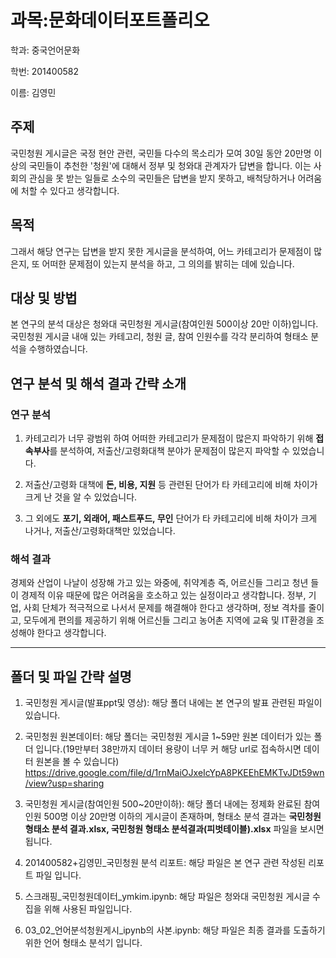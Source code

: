 # 과목:문화데이터포트폴리오
학과: 중국언어문화

학번: 201400582

이름: 김영민

## 주제 
국민청원 게시글은 국정 현안 관련, 국민들 다수의 목소리가 모여 30일 동안 20만명 이상의 국민들이 추천한 '청원'에 대해서 정부 및 청와대 관계자가 답변을 합니다. 이는 사회의 관심을 못 받는 일들로 소수의 국민들은 답변을 받지 못하고, 배척당하거나 어려움에 처할 수 있다고 생각합니다.

## 목적
그래서 해당 연구는 답변을 받지 못한 게시글을 분석하여, 어느 카테고리가 문제점이 많은지, 또 어떠한 문제점이 있는지 분석을 하고, 그 의의를 밝히는 데에 있습니다.

## 대상 및 방법
본 연구의 분석 대상은 청와대 국민청원 게시글(참여인원 500이상 20만 이하)입니다. 국민청원 게시글 내애 있는 카테고리, 청원 글, 참여 인원수를 각각 분리하여 형태소 분석을 수행하였습니다. 

## 연구 분석 및 해석 결과 간략 소개

### 연구 분석
1. 카테고리가 너무 광범위 하여 어떠한 카테고리가 문제점이 많은지 파악하기 위해 **접속부사**를 분석하여, 저출산/고령화대책 분야가 문제점이 많은지 파악할 수 있었습니다.

2. 저출산/고령화 대책에 **돈, 비용, 지원** 등 관련된 단어가 타 카테고리에 비해 차이가 크게 난 것을 알 수 있었습니다.

3. 그 외에도 **포기, 외래어, 패스트푸드, 무인** 단어가 타 카테고리에 비해 차이가 크게 나거나, 저출산/고령화대책만 있었습니다.

### 해석 결과
경제와 산업이 나날이 성장해 가고 있는 와중에, 취약계층 즉, 어르신들 그리고 청년 들이 경제적 이유 때문에 많은 어려움을 호소하고 있는 실정이라고 생각합니다. 정부, 기업, 사회 단체가 적극적으로 나서서 문제를 해결해야 한다고 생각하며, 정보 격차를 줄이고, 모두에게 편의를 제공하기 위해 어르신들 그리고 농어촌 지역에 교육 및 IT환경을 조성해야 한다고 생각합니다.

---------------------------------------------------------------------------------------------------------------------------------------------------------------

## 폴더 및 파일 간략 설명
1. 국민청원 게시글(발표ppt및 영상): 해당 폴더 내에는 본 연구의 발표 관련된 파일이 있습니다.

2. 국민청원 원본데이터: 해당 폴더는 국민청원 게시글 1~59만 원본 데이터가 있는 폴더 입니다.(19만부터 38만까지 데이터 용량이 너무 커 해당 url로 접속하시면 데이터 원본을 볼 수 있습니다) https://drive.google.com/file/d/1rnMaiOJxeIcYpA8PKEEhEMKTvJDt59wn/view?usp=sharing

3. 국민청원 게시글(참여인원 500~20만이하): 해당 폴더 내에는 정제화 완료된 참여인원 500명 이상 20만명 이하의 게시글이 존재하며, 형태소 분석 결과는 **국민청원 형태소 분석 결과.xlsx, 국민청원 형태소 분석결과(피벗테이블).xlsx** 파일을 보시면 됩니다. 

4. 201400582+김영민_국민청원 분석 리포트: 해당 파일은 본 연구 관련 작성된 리포트 파일 입니다. 

5. 스크래핑_국민청원데이터_ymkim.ipynb: 해당 파일은 청와대 국민청원 게시글 수집을 위해 사용된 파일입니다.

6. 03_02_언어분석청원게시_ipynb의 사본.ipynb: 해당 파일은 최종 결과를 도출하기 위한 언어 형태소 분석기 입니다. 
